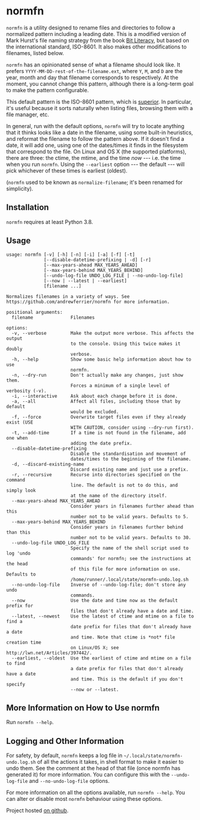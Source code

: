 # normfn

`normfn` is a utility designed to rename files and directories to
follow a normalized pattern including a leading date. This is a modified version
of Mark Hurst's file naming strategy from the book [Bit
Literacy](https://bitliteracy.com/), but based on the international standard,
ISO-8601. It also makes other modifications to filenames, listed below.

`normfn` has an opinionated sense of what a filename should look
like. It prefers `YYYY-MM-DD-rest-of-the-filename.ext`, where `Y`, `M`, and
`D` are the year, month and day that filename corresponds to respectively. At
the moment, you cannot change this pattern, although there is a long-term goal
to make the pattern configurable.

This default pattern is the ISO-8601 pattern, which is
[superior](https://xkcd.com/1179/). In particular, it's useful because it sorts
naturally when listing files, browsing them with a file manager, etc.

In general, run with the default options, `normfn` will try to locate anything
that it thinks looks like a date in the filename, using some built-in
heuristics, and reformat the filename to follow the pattern above. If it doesn't
find a date, it will add one, using one of the dates/times it finds in the
filesystem that correspond to the file. On Linux and OS X (the supported
platforms), there are three: the ctime, the mtime, and the time *now* --- i.e.
the time when you run `normfn`. Using the `--earliest` option --- the default
--- will pick whichever of these times is earliest (oldest).

(`normfn` used to be known as `normalize-filename`; it's been renamed
for simplicity).

## Installation

`normfn` requires at least Python 3.8.

## Usage

<!-- [START AUTO UPDATE] -->
<!-- Please keep comment here to allow auto-update -->
```
usage: normfn [-v] [-h] [-n] [-i] [-a] [-f] [-t]
              [--disable-datetime-prefixing | -d] [-r]
              [--max-years-ahead MAX_YEARS_AHEAD]
              [--max-years-behind MAX_YEARS_BEHIND]
              [--undo-log-file UNDO_LOG_FILE | --no-undo-log-file]
              [--now | --latest | --earliest]
              [filename ...]

Normalizes filenames in a variety of ways. See
https://github.com/andrewferrier/normfn for more information.

positional arguments:
  filename              Filenames

options:
  -v, --verbose         Make the output more verbose. This affects the output
                        to the console. Using this twice makes it doubly
                        verbose.
  -h, --help            Show some basic help information about how to use
                        normfn.
  -n, --dry-run         Don't actually make any changes, just show them.
                        Forces a minimum of a single level of verbosity (-v).
  -i, --interactive     Ask about each change before it is done.
  -a, --all             Affect all files, including those that by default
                        would be excluded.
  -f, --force           Overwrite target files even if they already exist (USE
                        WITH CAUTION, consider using --dry-run first).
  -t, --add-time        If a time is not found in the filename, add one when
                        adding the date prefix.
  --disable-datetime-prefixing
                        Disable the standardisation and movement of
                        dates/times to the beginning of the filename.
  -d, --discard-existing-name
                        Discard existing name and just use a prefix.
  -r, --recursive       Recurse into directories specified on the command
                        line. The default is not to do this, and simply look
                        at the name of the directory itself.
  --max-years-ahead MAX_YEARS_AHEAD
                        Consider years in filenames further ahead than this
                        number not to be valid years. Defaults to 5.
  --max-years-behind MAX_YEARS_BEHIND
                        Consider years in filenames further behind than this
                        number not to be valid years. Defaults to 30.
  --undo-log-file UNDO_LOG_FILE
                        Specify the name of the shell script used to log 'undo
                        commands' for normfn; see the instructions at the head
                        of this file for more information on use. Defaults to
                        /home/runner/.local/state/normfn-undo.log.sh
  --no-undo-log-file    Inverse of --undo-log-file; don't store any undo
                        commands.
  --now                 Use the date and time now as the default prefix for
                        files that don't already have a date and time.
  --latest, --newest    Use the latest of ctime and mtime on a file to find a
                        date prefix for files that don't already have a date
                        and time. Note that ctime is *not* file creation time
                        on Linux/OS X; see http://lwn.net/Articles/397442/.
  --earliest, --oldest  Use the earliest of ctime and mtime on a file to find
                        a date prefix for files that don't already have a date
                        and time. This is the default if you don't specify
                        --now or --latest.

```
<!-- [END AUTO UPDATE] -->

## More Information on How to Use normfn

Run `normfn --help`.

## Logging and Other Information

For safety, by default, `normfn` keeps a log file in
`~/.local/state/normfn-undo.log.sh` of all the actions it takes, in
shell format to make it easier to undo them. See the comment at the head of that
file (once normfn has generated it) for more information. You can
configure this with the `--undo-log-file` and `--no-undo-log-file` options.

For more information on all the options available, run `normfn --help`. You can
alter or disable most `normfn` behaviour using these options.

Project hosted [on github](https://github.com/andrewferrier/normfn).

